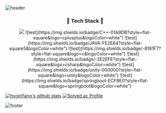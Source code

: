 ![header](https://capsule-render.vercel.app/api?type=waving&color=gradient&text=Welcome%20to%20hyoin's%20GitHub%20&animation=twinkling&fontSize=35&fontAlignY=40&fontAlign=70&height=250)

<h3 align="center">🔧 Tech Stack 🔧 </h3>
<p align="center">
<image src = "https://img.shields.io/badge/JAVA-FE2E64?style=flat-square5&logoColor=white"/>
![test](https://img.shields.io/badge/C++-01A9DB?style=flat-square&logo=cplusplus&logoColor=white")    ![test](https://img.shields.io/badge/JAVA-FE2E64?style=flat-square5&logoColor=white") ![test](https://img.shields.io/badge/-8181F7?style=flat-square&logo=c&logoColor=white") ![test](https://img.shields.io/badge/-2E2EFE?style=flat-square&logo=csharp&logoColor=white") 
![test](https://img.shields.io/badge/unity-000000?style=flat-square&logo=unity&logoColor=white") ![test](https://img.shields.io/badge/springboot-ECF8E0?style=flat-square&logo=springboot&logoColor=white") 
</p>

[![hyoinYang's github stats](https://github-readme-stats.vercel.app/api/top-langs/?username=hyoinYang&show_icons=true&hide_border=true&title_color=004386&icon_color=004386&layout=compact)](https://github.com/hyoinYang) 
[![Solved.ac Profile](http://mazassumnida.wtf/api/v2/generate_badge?boj=hyoin0219)](https://solved.ac/hyoin0219/)

   ![footer](https://capsule-render.vercel.app/api?section=footer&type=waving&color=gradient&animation=twinkling)
